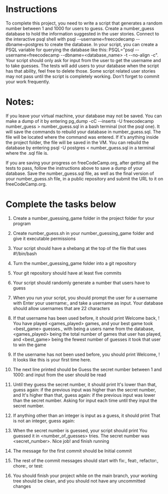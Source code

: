 # Instructions
To complete this project, you need to write a script that generates a random number between 1 and 1000 for users to guess. Create a number_guess database to hold the information suggested in the user stories. Connect to the interactive psql shell with psql --username=freecodecamp --dbname=postgres to create the database. In your script, you can create a PSQL variable for querying the database like this: PSQL="psql --username=freecodecamp --dbname=<database_name> -t --no-align -c". Your script should only ask for input from the user to get the username and to take guesses. The tests will add users to your database when the script has that ability, feel free to delete those. Some script related user stories may not pass until the script is completely working. Don't forget to commit your work frequently.

# Notes:
If you leave your virtual machine, your database may not be saved. You can make a dump of it by entering pg_dump -cC --inserts -U freecodecamp number_guess > number_guess.sql in a bash terminal (not the psql one). It will save the commands to rebuild your database in number_guess.sql. The file will be located where the command was entered. If it's anything inside the project folder, the file will be saved in the VM. You can rebuild the database by entering psql -U postgres < number_guess.sql in a terminal where the .sql file is.

If you are saving your progress on freeCodeCamp.org, after getting all the tests to pass, follow the instructions above to save a dump of your database. Save the number_guess.sql file, as well as the final version of your number_guess.sh file, in a public repository and submit the URL to it on freeCodeCamp.org.

# Complete the tasks below

1. Create a number_guessing_game folder in the project folder for your program

2. Create number_guess.sh in your number_guessing_game folder and give it executable permissions

3. Your script should have a shebang at the top of the file that uses #!/bin/bash

4. Turn the number_guessing_game folder into a git repository

5. Your git repository should have at least five commits

6. Your script should randomly generate a number that users have to guess

7. When you run your script, you should prompt the user for a username with Enter your username:, and take a username as input. Your database should allow usernames that are 22 characters

8. If that username has been used before, it should print Welcome back, <username>! You have played <games_played> games, and your best game took <best_game> guesses., with <username> being a users name from the database, <games_played> being the total number of games that user has played, and <best_game> being the fewest number of guesses it took that user to win the game

9. If the username has not been used before, you should print Welcome, <username>! It looks like this is your first time here.

10. The next line printed should be Guess the secret number between 1 and 1000: and input from the user should be read

11. Until they guess the secret number, it should print It's lower than that, guess again: if the previous input was higher than the secret number, and It's higher than that, guess again: if the previous input was lower than the secret number. Asking for input each time until they input the secret number.

12. If anything other than an integer is input as a guess, it should print That is not an integer, guess again:

13. When the secret number is guessed, your script should print You guessed it in <number_of_guesses> tries. The secret number was <secret_number>. Nice job! and finish running

14. The message for the first commit should be Initial commit

15. The rest of the commit messages should start with fix:, feat:, refactor:, chore:, or test:

16. You should finish your project while on the main branch, your working tree should be clean, and you should not have any uncommitted changes

